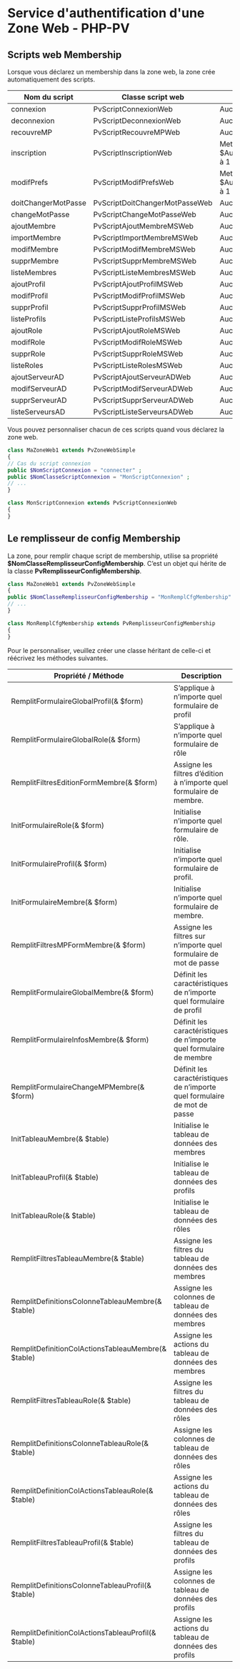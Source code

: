 # Service d'authentification d'une Zone Web - PHP-PV

## Scripts web Membership

Lorsque vous déclarez un membership dans la zone web, la zone crée automatiquement des scripts.

Nom du script | Classe script web | Pré-requis
------------- | ------------- | -------------
connexion | PvScriptConnexionWeb | Aucun | Page de connexion
deconnexion | PvScriptDeconnexionWeb | Aucun | Page de déconnexion
recouvreMP | PvScriptRecouvreMPWeb | Aucun | Page pour récupérer son mot de passe, à partir du login et du mot de passe
inscription | PvScriptInscriptionWeb | Mettre la propriété $AutoriserInscription à 1 | Page d’inscription d’un membre
modifPrefs | PvScriptModifPrefsWeb | Mettre la propriété $AutoriserModifPrefs à 1 | Page pour modifier les informations du membre (nom, prénom, …)
doitChangerMotPasse | PvScriptDoitChangerMotPasseWeb | Aucun | Page qui force le membre connecté à changer son mot de passe
changeMotPasse | PvScriptChangeMotPasseWeb | Aucun | Page pour modifier le mot de passe
ajoutMembre | PvScriptAjoutMembreMSWeb | Aucun | Ajouter un membre
importMembre | PvScriptImportMembreMSWeb | Aucun | Importe des membres à partir d’un fichier CSV
modifMembre | PvScriptModifMembreMSWeb | Aucun | Modifie un membre
supprMembre | PvScriptSupprMembreMSWeb | Aucun | Désactive le membre
listeMembres | PvScriptListeMembresMSWeb | Aucun | Liste les membres
ajoutProfil | PvScriptAjoutProfilMSWeb | Aucun | Ajoute un profil
modifProfil | PvScriptModifProfilMSWeb | Aucun | Modifie un profil
supprProfil | PvScriptSupprProfilMSWeb | Aucun | Désactive le profil
listeProfils | PvScriptListeProfilsMSWeb | Aucun | Liste les profils
ajoutRole | PvScriptAjoutRoleMSWeb | Aucun | Ajoute un rôle
modifRole | PvScriptModifRoleMSWeb | Aucun | Modifie un rôle
supprRole | PvScriptSupprRoleMSWeb | Aucun | Désactive un rôle
listeRoles | PvScriptListeRolesMSWeb | Aucun | Liste les rôles
ajoutServeurAD | PvScriptAjoutServeurADWeb | Aucun | Ajoute une connexion LDAP
modifServeurAD | PvScriptModifServeurADWeb | Aucun | Modifie une connexion LDAP
supprServeurAD | PvScriptSupprServeurADWeb | Aucun | Supprime une connexion LDAP
listeServeursAD | PvScriptListeServeursADWeb | Aucun | Liste les connexions LDAP

Vous pouvez personnaliser chacun de ces scripts quand vous déclarez la zone web.

```php
class MaZoneWeb1 extends PvZoneWebSimple
{
// Cas du script connexion
public $NomScriptConnexion = "connecter" ; 
public $NomClasseScriptConnexion = "MonScriptConnexion" ;
// ...
}

class MonScriptConnexion extends PvScriptConnexionWeb
{
}
```

## Le remplisseur de config Membership

La zone, pour remplir chaque script de membership, utilise sa propriété **$NomClasseRemplisseurConfigMembership**.
C’est un objet qui hérite de la classe **PvRemplisseurConfigMembership**.

```php
class MaZoneWeb1 extends PvZoneWebSimple
{ 
public $NomClasseRemplisseurConfigMembership = "MonRemplCfgMembership" ;
// ...
}

class MonRemplCfgMembership extends PvRemplisseurConfigMembership
{
}
```

Pour le personnaliser, veuillez créer une classe héritant de celle-ci et réécrivez les méthodes suivantes.

Propriété / Méthode | Description
------------- | -------------
RemplitFormulaireGlobalProfil(& $form) | S’applique à n’importe quel formulaire de profil
RemplitFormulaireGlobalRole(& $form) | S’applique à n’importe quel formulaire de rôle
RemplitFiltresEditionFormMembre(& $form) | Assigne les filtres d’édition à n’importe quel formulaire de membre.
InitFormulaireRole(& $form) | Initialise n’importe quel formulaire de rôle.
InitFormulaireProfil(& $form) | Initialise n’importe quel formulaire de profil.
InitFormulaireMembre(& $form) | Initialise n’importe quel formulaire de membre.
RemplitFiltresMPFormMembre(& $form) | Assigne les filtres sur n’importe quel formulaire de mot de passe
RemplitFormulaireGlobalMembre(& $form) | Définit les caractéristiques de n’importe quel formulaire de profil
RemplitFormulaireInfosMembre(& $form) | Définit les caractéristiques de n’importe quel formulaire de membre
RemplitFormulaireChangeMPMembre(& $form) | Définit les caractéristiques de n’importe quel formulaire de mot de passe
InitTableauMembre(& $table) | Initialise le tableau de données des membres
InitTableauProfil(& $table) | Initialise le tableau de données des profils
InitTableauRole(& $table) | Initialise le tableau de données des rôles
RemplitFiltresTableauMembre(& $table) | Assigne les filtres du tableau de données des membres
RemplitDefinitionsColonneTableauMembre(& $table) | Assigne les colonnes de tableau de données des membres
RemplitDefinitionColActionsTableauMembre(& $table) | Assigne les actions du tableau de données des membres
RemplitFiltresTableauRole(& $table) | Assigne les filtres du tableau de données des rôles
RemplitDefinitionsColonneTableauRole(& $table) | Assigne les colonnes de tableau de données des rôles
RemplitDefinitionColActionsTableauRole(& $table) | Assigne les actions du tableau de données des rôles
RemplitFiltresTableauProfil(& $table) | Assigne les filtres du tableau de données des profils
RemplitDefinitionsColonneTableauProfil(& $table) | Assigne les colonnes de tableau de données des profils
RemplitDefinitionColActionsTableauProfil(& $table) | Assigne les actions du tableau de données des profils


